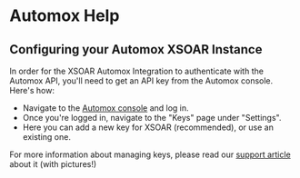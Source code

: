 # Automox Help

## Configuring your Automox XSOAR Instance
In order for the XSOAR Automox Integration to authenticate with the Automox API, you'll need to get an API key from the Automox console. Here's how:
* Navigate to the [Automox console](https://console.automox.com/) and log in.
* Once you're logged in, navigate to the "Keys" page under "Settings".
* Here you can add a new key for XSOAR (recommended), or use an existing one.

For more information about managing keys, please read our [support article](https://support.automox.com/help/managing-keys) about it (with pictures!)

